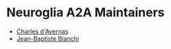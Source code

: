 # Neuroglia A2A Maintainers

* [Charles d'Avernas](https://github.com/cdavernas)
* [Jean-Baptiste Bianchi](https://github.com/JBBianchi)
